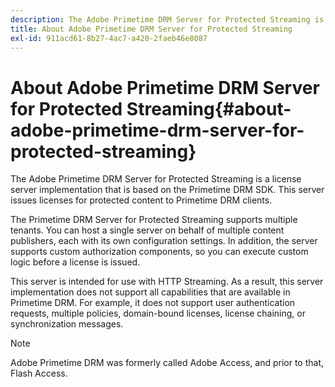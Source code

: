 ```yaml
---
description: The Adobe Primetime DRM Server for Protected Streaming is a license server implementation that is based on the Primetime DRM SDK. This server issues licenses for protected content to Primetime DRM clients.
title: About Adobe Primetime DRM Server for Protected Streaming
exl-id: 911acd61-8b27-4ac7-a420-2faeb46e8087
---
```

# About Adobe Primetime DRM Server for Protected Streaming{#about-adobe-primetime-drm-server-for-protected-streaming}

The Adobe Primetime DRM Server for Protected Streaming is a license server implementation that is based on the Primetime DRM SDK. This server issues licenses for protected content to Primetime DRM clients.

The Primetime DRM Server for Protected Streaming supports multiple tenants. You can host a single server on behalf of multiple content publishers, each with its own configuration settings. In addition, the server supports custom authorization components, so you can execute custom logic before a license is issued.

This server is intended for use with HTTP Streaming. As a result, this server implementation does not support all capabilities that are available in Primetime DRM. For example, it does not support user authentication requests, multiple policies, domain-bound licenses, license chaining, or synchronization messages.

>[!NOTE]
>
>Adobe Primetime DRM was formerly called Adobe Access, and prior to that, Flash Access.
